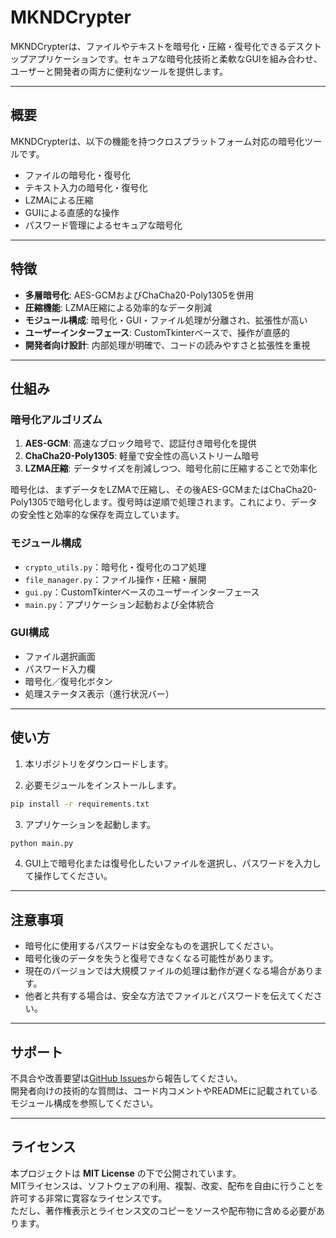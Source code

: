 # MKNDCrypter

MKNDCrypterは、ファイルやテキストを暗号化・圧縮・復号化できるデスクトップアプリケーションです。セキュアな暗号化技術と柔軟なGUIを組み合わせ、ユーザーと開発者の両方に便利なツールを提供します。

---

## 概要

MKNDCrypterは、以下の機能を持つクロスプラットフォーム対応の暗号化ツールです。

- ファイルの暗号化・復号化  
- テキスト入力の暗号化・復号化  
- LZMAによる圧縮  
- GUIによる直感的な操作  
- パスワード管理によるセキュアな暗号化

---

## 特徴

- **多層暗号化**: AES-GCMおよびChaCha20-Poly1305を併用  
- **圧縮機能**: LZMA圧縮による効率的なデータ削減  
- **モジュール構成**: 暗号化・GUI・ファイル処理が分離され、拡張性が高い  
- **ユーザーインターフェース**: CustomTkinterベースで、操作が直感的  
- **開発者向け設計**: 内部処理が明確で、コードの読みやすさと拡張性を重視  

---

## 仕組み

### 暗号化アルゴリズム

1. **AES-GCM**: 高速なブロック暗号で、認証付き暗号化を提供  
2. **ChaCha20-Poly1305**: 軽量で安全性の高いストリーム暗号  
3. **LZMA圧縮**: データサイズを削減しつつ、暗号化前に圧縮することで効率化  

暗号化は、まずデータをLZMAで圧縮し、その後AES-GCMまたはChaCha20-Poly1305で暗号化します。復号時は逆順で処理されます。これにより、データの安全性と効率的な保存を両立しています。

### モジュール構成

- `crypto_utils.py`：暗号化・復号化のコア処理  
- `file_manager.py`：ファイル操作・圧縮・展開  
- `gui.py`：CustomTkinterベースのユーザーインターフェース  
- `main.py`：アプリケーション起動および全体統合  

### GUI構成

- ファイル選択画面  
- パスワード入力欄  
- 暗号化／復号化ボタン  
- 処理ステータス表示（進行状況バー）  

---

## 使い方

1. 本リポジトリをダウンロードします。  

2. 必要モジュールをインストールします。  

```bash
pip install -r requirements.txt
```
3. アプリケーションを起動します。
```bash
python main.py
```
4. GUI上で暗号化または復号化したいファイルを選択し、パスワードを入力して操作してください。

---

## 注意事項

- 暗号化に使用するパスワードは安全なものを選択してください。  
- 暗号化後のデータを失うと復号できなくなる可能性があります。  
- 現在のバージョンでは大規模ファイルの処理は動作が遅くなる場合があります。  
- 他者と共有する場合は、安全な方法でファイルとパスワードを伝えてください。  

---

## サポート

不具合や改善要望は[GitHub Issues](https://github.com/mikan2ndyeeeeeeey-svg/MKNDCrypter/issues)から報告してください。  
開発者向けの技術的な質問は、コード内コメントやREADMEに記載されているモジュール構成を参照してください。

---

## ライセンス

本プロジェクトは **MIT License** の下で公開されています。  
MITライセンスは、ソフトウェアの利用、複製、改変、配布を自由に行うことを許可する非常に寛容なライセンスです。  
ただし、著作権表示とライセンス文のコピーをソースや配布物に含める必要があります。  
